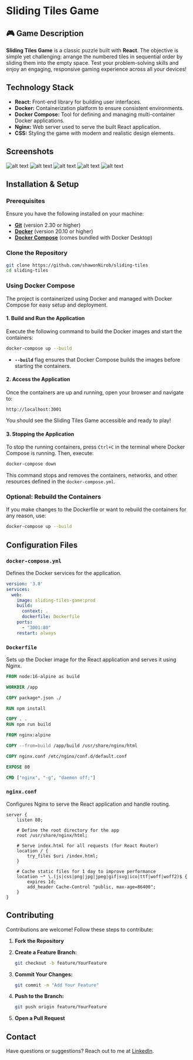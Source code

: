 # Sliding Tiles Game

## 🎮 Game Description

**Sliding Tiles Game** is a classic puzzle built with **React**. The objective is simple yet challenging: arrange the numbered tiles in sequential order by sliding them into the empty space. Test your problem-solving skills and enjoy an engaging, responsive gaming experience across all your devices!

## Technology Stack

- **React:** Front-end library for building user interfaces.
- **Docker:** Containerization platform to ensure consistent environments.
- **Docker Compose:** Tool for defining and managing multi-container Docker applications.
- **Nginx:** Web server used to serve the built React application.
- **CSS:** Styling the game with modern and realistic design elements.

## Screenshots

![alt text](Play.png) 
![alt text](GameStarted.png) 
![alt text](GameWon.png) 
![alt text](FinishToRestart.png) 
![alt text](GameOver.png)


## Installation & Setup

### Prerequisites

Ensure you have the following installed on your machine:

- **[Git](https://git-scm.com/)** (version 2.30 or higher)
- **[Docker](https://www.docker.com/get-started)** (version 20.10 or higher)
- **[Docker Compose](https://docs.docker.com/compose/install/)** (comes bundled with Docker Desktop)

### Clone the Repository

```bash
git clone https://github.com/shawonNirob/sliding-tiles
cd sliding-tiles
```

### Using Docker Compose

The project is containerized using Docker and managed with Docker Compose for easy setup and deployment.

#### 1. **Build and Run the Application**

Execute the following command to build the Docker images and start the containers:

```bash
docker-compose up --build
```

- **`--build`** flag ensures that Docker Compose builds the images before starting the containers.

#### 2. **Access the Application**

Once the containers are up and running, open your browser and navigate to:

```
http://localhost:3001
```

You should see the Sliding Tiles Game accessible and ready to play!

#### 3. **Stopping the Application**

To stop the running containers, press `Ctrl+C` in the terminal where Docker Compose is running. Then, execute:

```bash
docker-compose down
```

This command stops and removes the containers, networks, and other resources defined in the `docker-compose.yml`.

### Optional: Rebuild the Containers

If you make changes to the Dockerfile or want to rebuild the containers for any reason, use:

```bash
docker-compose up --build
```

## Configuration Files

### `docker-compose.yml`

Defines the Docker services for the application.

```yaml
version: '3.8'
services:
  web:
    image: sliding-tiles-game:prod
    build:
      context: .
      dockerfile: Dockerfile
    ports:
      - "3001:80"
    restart: always
```

### `Dockerfile`

Sets up the Docker image for the React application and serves it using Nginx.

```dockerfile
FROM node:16-alpine as build

WORKDIR /app

COPY package*.json ./

RUN npm install

COPY . .
RUN npm run build

FROM nginx:alpine

COPY --from=build /app/build /usr/share/nginx/html

COPY nginx.conf /etc/nginx/conf.d/default.conf

EXPOSE 80

CMD ["nginx", "-g", "daemon off;"]
```

### `nginx.conf`

Configures Nginx to serve the React application and handle routing.

```nginx
server {
    listen 80;

    # Define the root directory for the app
    root /usr/share/nginx/html;

    # Serve index.html for all requests (for React Router)
    location / {
        try_files $uri /index.html;
    }

    # Cache static files for 1 day to improve performance
    location ~* \.(js|css|png|jpg|jpeg|gif|svg|ico|ttf|woff|woff2)$ {
        expires 1d;
        add_header Cache-Control "public, max-age=86400";
    }
}
```

## Contributing

Contributions are welcome! Follow these steps to contribute:

1. **Fork the Repository**

2. **Create a Feature Branch:**

    ```bash
    git checkout -b feature/YourFeature
    ```

3. **Commit Your Changes:**

    ```bash
    git commit -m "Add Your Feature"
    ```

4. **Push to the Branch:**

    ```bash
    git push origin feature/YourFeature
    ```

5. **Open a Pull Request**


## Contact

Have questions or suggestions? Reach out to me at [LinkedIn](https://www.linkedin.com/in/shawon-sarowar/).
